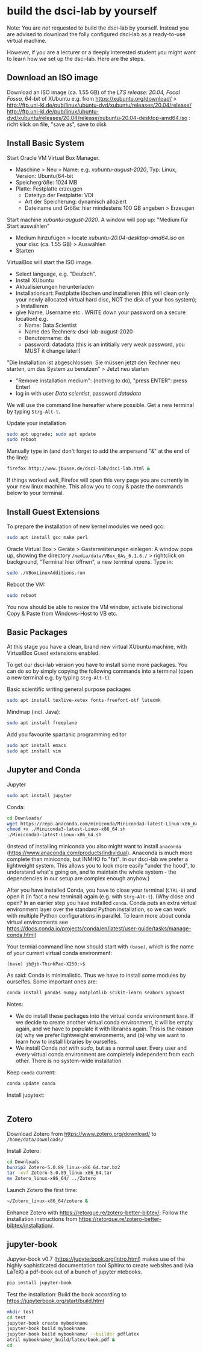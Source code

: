 # build the dsci-lab by yourself

Note: You are *not* requested to build the dsci-lab by yourself. Instead you are advised to download the folly configured dsci-lab as a ready-to-use virtual machine.

However, if you are a lecturer or a deeply interested student you might want to learn how we set up the dsci-lab. Here are the steps.

## Download an ISO image

Download an ISO image (ca. 1.55 GB) of the *LTS release: 20.04, Focal Fossa, 64-bit* of XUbuntu e.g. from  <https://xubuntu.org/download/> > <http://ftp.uni-kl.de/pub/linux/ubuntu-dvd/xubuntu/releases/20.04/release/> http://ftp.uni-kl.de/pub/linux/ubuntu-dvd/xubuntu/releases/20.04/release/xubuntu-20.04-desktop-amd64.iso : richt klick on file, "save as", save to disk

## Install Basic System

Start Oracle VM Virtual Box Manager.
 
* Maschine > Neu > Name: e.g. *xubuntu-august-2020*, Typ: Linux, Version: Ubuntu(64-bit
* Speichergröße: 1024 MB
* Platte: Festplatte erzeugen
   * Dateityp der Festplatte: VDI
   * Art der Speicherung: dynamisch alloziert
   * Dateiname und Größe: hier mindestens 100 GB angeben > Erzeugen

Start machine *xubuntu-august-2020*. A window will pop up: "Medium für Start auswählen"
* Medium hinzufügen > locate *xubuntu-20.04-desktop-amd64.iso* on your disc (ca. 1.55 GB) > Auswählen
* Starten

VirtualBox will start the ISO image. 

* Select language, e.g. "Deutsch". 
* Install XUbuntu
* Aktualisierungen herunterladen
* Installationsart: Festplatte löschen und installieren (this will clean only your newly allocated virtual hard disc, NOT the disk of your hos system); > Installieren
* give Name, Username etc.. WRITE down your password on a secure location! e.g.
   * Name: Data Scientist
   * Name des Rechners: dsci-lab-august-2020
   * Benutzername: ds
   * password: datadata (this is an intitially very weak password, you MUST it change later!)

"Die Installation ist abgeschlossen. Sie müssen jetzt den Rechner neu starten, um das System zu benutzen" > Jetzt neu starten
* "Remove installation medium": (nothing to do), "press ENTER": press Enter!
* log in with user *Data scientist*, password *datadata*

We will use the command line hereafter where possible. Get a new terminal by typing `Strg-Alt-t`. 

Update your installation

```sh
sudo apt upgrade; sudo apt update
sudo reboot
```

Manually type in (and don't forget to add the ampersand "&" at the end of the line):

```sh
firefox http://www.jbusse.de/dsci-lab/dsci-lab.html &
```
	
If things worked well, Firefox will open this very page you are currently in your new linux machine. This allow you to copy & paste the commands below to your terminal.



## Install Guest Extensions

To prepare the installation of new kernel modules we need gcc:

```sh
sudo apt install gcc make perl
```

Oracle Virtual Box > Geräte > Gasterweiterungen einlegen: A window pops up, showing the directory `/media/data/VBox_GAs_6.1.6./` > rightclick on background, "Terminal hier öffnen",  a new terminal opens. Type in:

```sh
sudo ./VBoxLinuxAdditions.run
```

Reboot the VM:

```sh
sudo reboot
```

You now should be able to resize the VM window, activate bidirectional Copy & Paste from Windows-Host to VB etc. 

## Basic Packages

At this stage you have a clean, brand new virtual XUbuntu machine, with VirtualBox Guest extensions enabled.

To get our dsci-lab version you have to install some more packages.  You can do so by simply copying the following commands into a terminal (open a new terminal e.g. by typing `Strg-Alt-t`):




Basic scientific writing general purpose packages

```sh
sudo apt install texlive-xetex fonts-freefont-otf latexmk
```


Mindmap (incl. Java):
```sh
sudo apt install freeplane
```

Add you favourite spartanic programming editor
```sh
sudo apt install emacs
sudo apt install vim
```


## Jupyter and Conda

Jupyter
```sh
sudo apt install jupyter
```

Conda:
```sh
cd Downloads/
wget https://repo.anaconda.com/miniconda/Miniconda3-latest-Linux-x86_64.sh
chmod +x ./Miniconda3-latest-Linux-x86_64.sh 
./Miniconda3-latest-Linux-x86_64.sh 
```

(Instead of installing miniconda you also might want to install `anaconda` (<https://www.anaconda.com/products/individual>). Anaconda is much more complete than miniconda, but INMHO fo "fat".  In our dsci-lab we prefer a lightweight system. This allows you to look more easily "under the hood", to understand what's going on, and to maintain the whole system - the dependencies in our setup are complex enough anyhow.)

After you have installed Conda, you have to close your terminal (`CTRL-D`) and open it (in fact a new terminal) again (e.g. with `Strg-Alt-t`). (Why close and open? In an earlier step you have installed `conda`. Conda puts an extra virtual environment layer over the standard Python installation, so we can work with multiple Python configurations in parallel. To learn more about conda virtual environments see <https://docs.conda.io/projects/conda/en/latest/user-guide/tasks/manage-conda.html>)

Your termial command line now should start with `(base)`, which is the name of your current virtual conda environment:

    (base) jb@jb-ThinkPad-X250:~$

As said: Conda is minimalistic. Thus we have to install some modules by ourselfes. Some important ones are:

```sh
conda install pandas numpy matplotlib scikit-learn seaborn xgboost
```

Notes:

* We do install these packages into the virtual conda environment `base`. If we decide to create another virtual conda environment, it will be empty again, and we have to populate it with libraries again. This is the reason (a) why we prefer lightweight environments, and (b) why we want to learn how to install libraries by ourselfes.
* We install Conda *not with sudo*, but as a normal user. Every user and every virtual conda environment are completely independent from each other. There is no system-wide installation.

Keep `conda` current:

```sh
conda update conda
```

Install jupytext:
```sh
```

## Zotero

Download Zotero from <https://www.zotero.org/download/> to `/home/data/Downloads/`


Install Zotero:

```sh
cd Downloads
bunzip2 Zotero-5.0.89_linux-x86_64.tar.bz2
tar -xvf Zotero-5.0.89_linux-x86_64.tar
mv Zotero_linux-x86_64/ ../Zotero
```

Launch Zotero the first time:

```sh
~/Zotero_linux-x86_64/zotero &
```

Enhance Zotero with <https://retorque.re/zotero-better-bibtex/>: Follow the installation instructions from <https://retorque.re/zotero-better-bibtex/installation/>.





## jupyter-book

Jupyter-book v0.7 (<https://jupyterbook.org/intro.html>) makes use of the highly sophisticated documentation tool Sphinx to create websites and (via LaTeX) a pdf-book out of a bunch of jupyter ntebooks.

```sh
pip install jupyter-book
```

Test the installation: Build the book according to <https://jupyterbook.org/start/build.html>

```sh
mkdir test
cd test
jupyter-book create mybookname
jupyter-book build mybookname
jupyter-book build mybookname/ --builder pdflatex
atril mybookname/_build/latex/book.pdf &
cd
```













